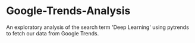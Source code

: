 # Google-Trends-Analysis
An exploratory analysis of the search term 'Deep Learning' using pytrends to fetch our data from Google Trends.
